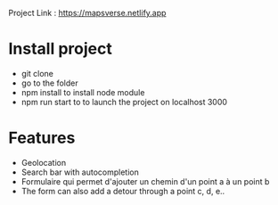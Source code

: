 Project Link : https://mapsverse.netlify.app

# Install project

- git clone
- go to the folder
- npm install to install node module
- npm run start to to launch the project on localhost 3000

# Features

- Geolocation
- Search bar with autocompletion
- Formulaire qui permet d'ajouter un chemin d'un point a à un point b
- The form can also add a detour through a point c, d, e..
